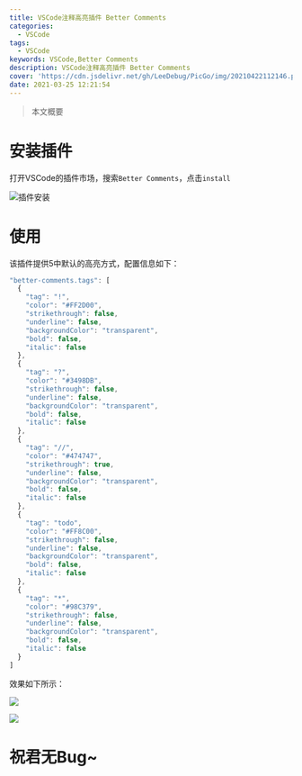 ```yaml
---
title: VSCode注释高亮插件 Better Comments
categories:
  - VSCode
tags:
  - VSCode
keywords: VSCode,Better Comments
description: VSCode注释高亮插件 Better Comments
cover: 'https://cdn.jsdelivr.net/gh/LeeDebug/PicGo/img/20210422112146.png'
date: 2021-03-25 12:21:54
---
```


> 本文概要

# 安装插件

打开VSCode的插件市场，搜索`Better Comments`，点击`install`

![插件安装](https://img2020.cnblogs.com/blog/1725797/202007/1725797-20200707222847183-973879171.png)

# 使用

该插件提供5中默认的高亮方式，配置信息如下：

```js
"better-comments.tags": [
  {
    "tag": "!",
    "color": "#FF2D00",
    "strikethrough": false,
    "underline": false,
    "backgroundColor": "transparent",
    "bold": false,
    "italic": false
  },
  {
    "tag": "?",
    "color": "#3498DB",
    "strikethrough": false,
    "underline": false,
    "backgroundColor": "transparent",
    "bold": false,
    "italic": false
  },
  {
    "tag": "//",
    "color": "#474747",
    "strikethrough": true,
    "underline": false,
    "backgroundColor": "transparent",
    "bold": false,
    "italic": false
  },
  {
    "tag": "todo",
    "color": "#FF8C00",
    "strikethrough": false,
    "underline": false,
    "backgroundColor": "transparent",
    "bold": false,
    "italic": false
  },
  {
    "tag": "*",
    "color": "#98C379",
    "strikethrough": false,
    "underline": false,
    "backgroundColor": "transparent",
    "bold": false,
    "italic": false
  }
]
```

效果如下所示：

![](https://img2020.cnblogs.com/blog/1725797/202007/1725797-20200707222904071-401665639.png)

![](https://cdn.jsdelivr.net/gh/LeeDebug/PicGo/img/20210421182451.jpg)

# 祝君无Bug~